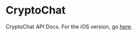 # CryptoChat
CryptoChat API Docs. For the iOS version, go [here](https://www.github.com/themartian117/CryptoChat-iOS).
